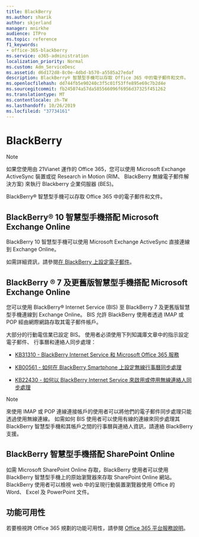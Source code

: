 ```yaml
---
title: BlackBerry
ms.author: sharik
author: skjerland
manager: mnirkhe
audience: ITPro
ms.topic: reference
f1_keywords:
- office-365-blackberry
ms.service: o365-administration
localization_priority: Normal
ms.custom: Adm_ServiceDesc
ms.assetid: d6d172d8-8c0e-4dbd-b570-a5585a27edaf
description: BlackBerry® 智慧型手機可以存取 Office 365 中的電子郵件和文件。
ms.openlocfilehash: dd744fb5e90240c3f5c01f53ffe895e69c7b2d4e
ms.sourcegitcommit: fb245074a57da585566096f6956d37325f451262
ms.translationtype: MT
ms.contentlocale: zh-TW
ms.lasthandoff: 10/26/2019
ms.locfileid: "37734161"
---
```

# <a name="blackberry"></a>BlackBerry

> [!NOTE]
> 如果您使用由 21Vianet 運作的 Office 365，您可以使用 Microsoft Exchange ActiveSync 裝置或從 Research in Motion (RIM、 BlackBerry 無線電子郵件解決方案) 來執行 Blackberry 企業伺服器 (BES)。 
  
BlackBerry® 智慧型手機可以存取 Office 365 中的電子郵件和文件。
  
## <a name="blackberry-10-smartphones-with-microsoft-exchange-online"></a>BlackBerry® 10 智慧型手機搭配 Microsoft Exchange Online

BlackBerry 10 智慧型手機可以使用 Microsoft Exchange ActiveSync 直接連線到 Exchange Online。
  
如需詳細資訊，請參閱[在 BlackBerry 上設定電子郵件](https://go.microsoft.com/fwlink/?linkid=863394)。
  
## <a name="blackberry-7-and-earlier-smartphones-with-microsoft-exchange-online"></a>BlackBerry ® 7 及更舊版智慧型手機搭配 Microsoft Exchange Online

您可以使用 BlackBerry® Internet Service (BIS) 至 BlackBerry 7 及更舊版智慧型手機連線到 Exchange Online。 BIS 允許 BlackBerry 使用者透過 IMAP 或 POP 經由網際網路存取其電子郵件帳戶。
  
大部分的行動電信業已設定 BIS。 使用者必須使用下列知識庫文章中的指示設定電子郵件、 行事曆和連絡人同步處理：
  
- [KB31310 - BlackBerry Internet Service 和 Microsoft Office 365 服務](https://go.microsoft.com/fwlink/?LinkID=826158&amp;clcid=0x409)
    
- [KB00561 - 如何在 BlackBerry Smartphone 上設定無線行事曆同步處理](https://go.microsoft.com/fwlink/?LinkID=826160&amp;clcid=0x409)
    
- [KB22430 - 如何以 BlackBerry Internet Service 來啟用或停用無線連絡人同步處理](https://go.microsoft.com/fwlink/?LinkID=826161&amp;clcid=0x409)
    
> [!NOTE]
> 來使用 IMAP 或 POP 連線連接帳戶的使用者可以將他們的電子郵件同步處理只能透過使用無線連線。 如需如何 BIS 使用者可以使用有線的連線來同步處理其 BlackBerry 智慧型手機和其帳戶之間的行事曆與連絡人資訊，請連絡 BlackBerry 支援。 
  
## <a name="blackberry-smartphones-with-sharepoint-online"></a>BlackBerry 智慧型手機搭配 SharePoint Online

如需 Microsoft SharePoint Online 存取，BlackBerry 使用者可以使用 BlackBerry 智慧型手機上的原始瀏覽器來存取 SharePoint Online 網站。 BlackBerry 使用者可以檢視 web 中的呈現行動裝置瀏覽器使用 Office 的 Word、 Excel 及 PowerPoint 文件。
  
## <a name="feature-availability"></a>功能可用性

若要檢視跨 Office 365 規劃的功能可用性，請參閱 [Office 365 平台服務說明](office-365-platform-service-description.md)。
  